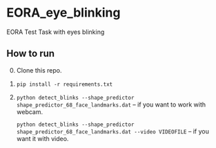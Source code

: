 # EORA_eye_blinking
EORA Test Task with eyes blinking
## How to run
0) Clone this repo.

1) `pip install -r requirements.txt`

2) `python detect_blinks --shape_predictor shape_predictor_68_face_landmarks.dat` – if you want to work with webcam.
   
   `python detect_blinks --shape_predictor shape_predictor_68_face_landmarks.dat --video VIDEOFILE` – if you want it with video.

